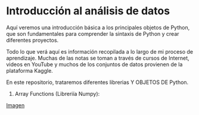 # Introducción al análisis de datos

Aquí veremos una introducción básica a los principales objetos de Python, que son fundamentales para comprender la sintaxis de Python y crear diferentes proyectos.

Todo lo que verá aquí es información recopilada a lo largo de mi proceso de aprendizaje. Muchas de las notas se toman a través de cursos de Internet, videos en YouTube y muchos de los conjuntos de datos provienen de la plataforma Kaggle.

En este repositorio, trataremos diferentes librerias Y OBJETOS DE Python.




1. Array Functions (Libreriía Numpy):


[Imagen]("")










